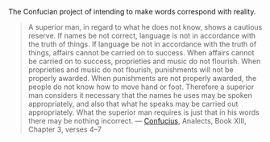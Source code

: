 The Confucian project of intending to make words correspond with reality.

 > 
 > A superior man, in regard to what he does not know, shows a cautious reserve. If names be not correct, language is not in accordance with the truth of things. If language be not in accordance with the truth of things, affairs cannot be carried on to success. When affairs cannot be carried on to success, proprieties and music do not flourish. When proprieties and music do not flourish, punishments will not be properly awarded. When punishments are not properly awarded, the people do not know how to move hand or foot. Therefore a superior man considers it necessary that the names he uses may be spoken appropriately, and also that what he speaks may be carried out appropriately. What the superior man requires is just that in his words there may be nothing incorrect.  — [Confucius](https://en.wikipedia.org/wiki/Confucius "Confucius"), Analects, Book XIII, Chapter 3, verses 4–7
